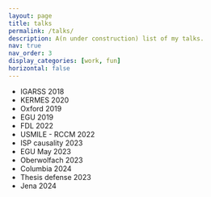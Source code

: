 ```yaml
---
layout: page
title: talks
permalink: /talks/
description: A(n under construction) list of my talks.
nav: true
nav_order: 3
display_categories: [work, fun]
horizontal: false
---
```


  
- IGARSS 2018
- KERMES 2020
- Oxford 2019
- EGU 2019
- FDL 2022
- USMILE - RCCM 2022
- ISP causality 2023
- EGU May 2023
- Oberwolfach 2023
- Columbia 2024
- Thesis defense 2023
- Jena 2024

